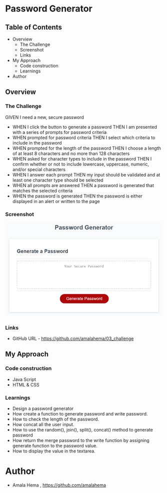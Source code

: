 # Password Generator
## Table of Contents
- Overview
    - The Challenge
    - Screenshot
    - Links
- My Approach
    - Code construction
    - Learnings
- Author

## Overview

### The Challenge
GIVEN I need a new, secure password
- WHEN I click the button to generate a password
THEN I am presented with a series of prompts for password criteria
- WHEN prompted for password criteria
THEN I select which criteria to include in the password
- WHEN prompted for the length of the password
THEN I choose a length of at least 8 characters and no more than 128 characters
- WHEN asked for character types to include in the password
THEN I confirm whether or not to include lowercase, uppercase, numeric, and/or special characters
- WHEN I answer each prompt
THEN my input should be validated and at least one character type should be selected
- WHEN all prompts are answered
THEN a password is generated that matches the selected criteria
- WHEN the password is generated
THEN the password is either displayed in an alert or written to the page
### Screenshot
![alt text](./assets/03-javascript-homework-demo.png)

### Links

- GitHub URL - https://github.com/amalahema/03_challenge

## My Approach

### Code construction

- Java Script
- HTML & CSS

### Learnings

   - Design a password generator
   - How create a function to generate password and write password.
   - How to check the length of the password.
   - How concat all the user input. 
   - How to use the random(), join(), split(), concat() method to generate password
   - How return the merge password to the write function by assigning generate function  to the password value.
   - How to display the value in the textarea.


   # Author

   - Amala Hema , https://github.com/amalahema
